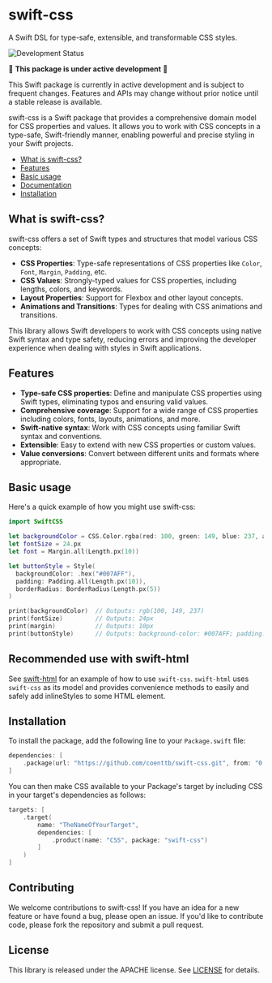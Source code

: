 # swift-css
A Swift DSL for type-safe, extensible, and transformable CSS styles.

![Development Status](https://img.shields.io/badge/status-active--development-blue.svg)

🚧 **This package is under active development** 🚧

This Swift package is currently in active development and is subject to frequent changes. Features and APIs may change without prior notice until a stable release is available.

swift-css is a Swift package that provides a comprehensive domain model for CSS properties and values. It allows you to work with CSS concepts in a type-safe, Swift-friendly manner, enabling powerful and precise styling in your Swift projects.

* [What is swift-css?](#what-is-swift-css)
* [Features](#features)
* [Basic usage](#basic-usage)
* [Documentation](#documentation)
* [Installation](#installation)

## What is swift-css?

swift-css offers a set of Swift types and structures that model various CSS concepts:

* **CSS Properties**: Type-safe representations of CSS properties like `Color`, `Font`, `Margin`, `Padding`, etc.
* **CSS Values**: Strongly-typed values for CSS properties, including lengths, colors, and keywords.
* **Layout Properties**: Support for Flexbox and other layout concepts.
* **Animations and Transitions**: Types for dealing with CSS animations and transitions.

This library allows Swift developers to work with CSS concepts using native Swift syntax and type safety, reducing errors and improving the developer experience when dealing with styles in Swift applications.

## Features

* **Type-safe CSS properties**: Define and manipulate CSS properties using Swift types, eliminating typos and ensuring valid values.
* **Comprehensive coverage**: Support for a wide range of CSS properties including colors, fonts, layouts, animations, and more.
* **Swift-native syntax**: Work with CSS concepts using familiar Swift syntax and conventions.
* **Extensible**: Easy to extend with new CSS properties or custom values.
* **Value conversions**: Convert between different units and formats where appropriate.

## Basic usage

Here's a quick example of how you might use swift-css:

```swift
import SwiftCSS

let backgroundColor = CSS.Color.rgba(red: 100, green: 149, blue: 237, alpha: 1)
let fontSize = 24.px
let font = Margin.all(Length.px(10))

let buttonStyle = Style(
  backgroundColor: .hex("#007AFF"),
  padding: Padding.all(Length.px(10)),
  borderRadius: BorderRadius(Length.px(5))
)

print(backgroundColor)  // Outputs: rgb(100, 149, 237)
print(fontSize)         // Outputs: 24px
print(margin)           // Outputs: 10px
print(buttonStyle)      // Outputs: background-color: #007AFF; padding: 10px; border-radius: 5px;
```

## Recommended use with swift-html

See [swift-html](https://github.com/coenttb/swift-html) for an example of how to use `swift-css`. `swift-html` uses `swift-css` as its model and provides convenience methods to easily and safely add inlineStyles to some HTML element.

## Installation

To install the package, add the following line to your `Package.swift` file:

```swift
dependencies: [
    .package(url: "https://github.com/coenttb/swift-css.git", from: "0.1.0")
]
```

You can then make CSS available to your Package's target by including CSS in your target's dependencies as follows:
```swift
targets: [
    .target(
        name: "TheNameOfYourTarget",
        dependencies: [
            .product(name: "CSS", package: "swift-css")
        ]
    )
]
```

## Contributing

We welcome contributions to swift-css! If you have an idea for a new feature or have found a bug, please open an issue. If you'd like to contribute code, please fork the repository and submit a pull request.

## License

This library is released under the APACHE license. See [LICENSE](LICENSE) for details.

